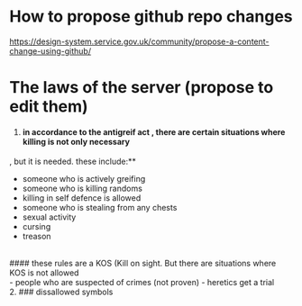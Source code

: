 # How to propose github repo changes
https://design-system.service.gov.uk/community/propose-a-content-change-using-github/
# The laws of the server (propose to edit them)
1. #### in accordance to the antigreif act , there are certain situations where killing is not only necessary
, but it is needed. these include:**
- someone who is actively greifing
- someone who is killing randoms
- killing in self defence is allowed 
- someone who is stealing from any chests
- sexual activity
- cursing
- treason
<br>
#### these rules are a KOS (Kill on sight. But there are situations where KOS is not allowed
<br>
- people who are suspected of crimes (not proven)
- heretics get a trial
<br>
2. ### dissallowed symbols
